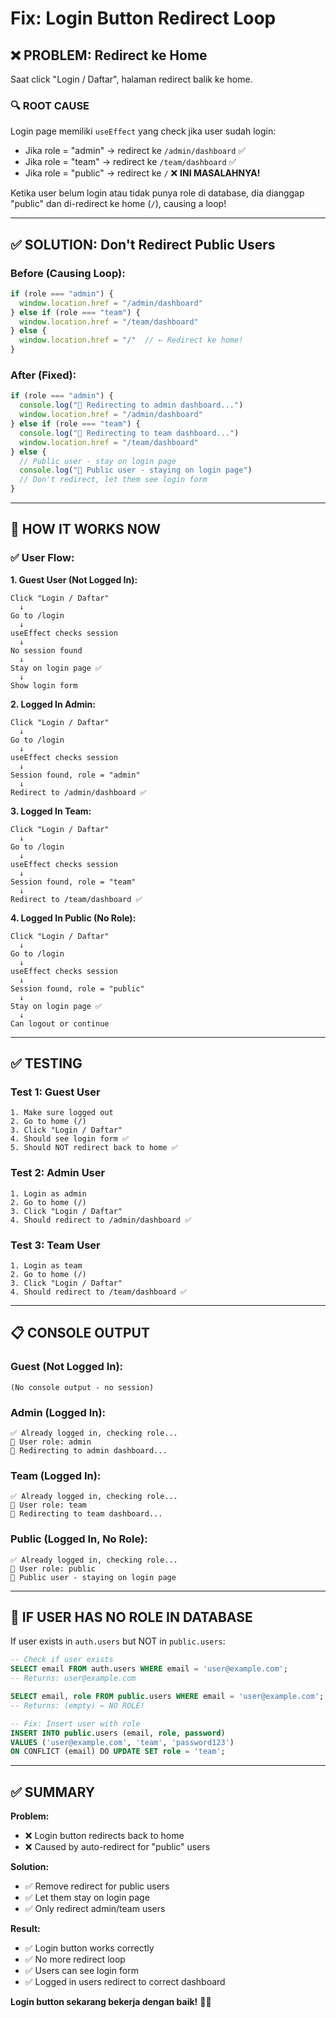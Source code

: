 # Fix: Login Button Redirect Loop

## ❌ **PROBLEM: Redirect ke Home**

Saat click "Login / Daftar", halaman redirect balik ke home.

### **🔍 ROOT CAUSE**

Login page memiliki `useEffect` yang check jika user sudah login:
- Jika role = "admin" → redirect ke `/admin/dashboard` ✅
- Jika role = "team" → redirect ke `/team/dashboard` ✅  
- Jika role = "public" → redirect ke `/` ❌ **INI MASALAHNYA!**

Ketika user belum login atau tidak punya role di database, dia dianggap "public" dan di-redirect ke home (`/`), causing a loop!

---

## ✅ **SOLUTION: Don't Redirect Public Users**

### **Before (Causing Loop):**
```typescript
if (role === "admin") {
  window.location.href = "/admin/dashboard"
} else if (role === "team") {
  window.location.href = "/team/dashboard"
} else {
  window.location.href = "/"  // ← Redirect ke home!
}
```

### **After (Fixed):**
```typescript
if (role === "admin") {
  console.log("🔄 Redirecting to admin dashboard...")
  window.location.href = "/admin/dashboard"
} else if (role === "team") {
  console.log("🔄 Redirecting to team dashboard...")
  window.location.href = "/team/dashboard"
} else {
  // Public user - stay on login page
  console.log("👤 Public user - staying on login page")
  // Don't redirect, let them see login form
}
```

---

## 🎯 **HOW IT WORKS NOW**

### **✅ User Flow:**

**1. Guest User (Not Logged In):**
```
Click "Login / Daftar"
  ↓
Go to /login
  ↓
useEffect checks session
  ↓
No session found
  ↓
Stay on login page ✅
  ↓
Show login form
```

**2. Logged In Admin:**
```
Click "Login / Daftar"
  ↓
Go to /login
  ↓
useEffect checks session
  ↓
Session found, role = "admin"
  ↓
Redirect to /admin/dashboard ✅
```

**3. Logged In Team:**
```
Click "Login / Daftar"
  ↓
Go to /login
  ↓
useEffect checks session
  ↓
Session found, role = "team"
  ↓
Redirect to /team/dashboard ✅
```

**4. Logged In Public (No Role):**
```
Click "Login / Daftar"
  ↓
Go to /login
  ↓
useEffect checks session
  ↓
Session found, role = "public"
  ↓
Stay on login page ✅
  ↓
Can logout or continue
```

---

## ✅ **TESTING**

### **Test 1: Guest User**
```
1. Make sure logged out
2. Go to home (/)
3. Click "Login / Daftar"
4. Should see login form ✅
5. Should NOT redirect back to home ✅
```

### **Test 2: Admin User**
```
1. Login as admin
2. Go to home (/)
3. Click "Login / Daftar"
4. Should redirect to /admin/dashboard ✅
```

### **Test 3: Team User**
```
1. Login as team
2. Go to home (/)
3. Click "Login / Daftar"
4. Should redirect to /team/dashboard ✅
```

---

## 📋 **CONSOLE OUTPUT**

### **Guest (Not Logged In):**
```
(No console output - no session)
```

### **Admin (Logged In):**
```
✅ Already logged in, checking role...
👤 User role: admin
🔄 Redirecting to admin dashboard...
```

### **Team (Logged In):**
```
✅ Already logged in, checking role...
👤 User role: team
🔄 Redirecting to team dashboard...
```

### **Public (Logged In, No Role):**
```
✅ Already logged in, checking role...
👤 User role: public
👤 Public user - staying on login page
```

---

## 🚨 **IF USER HAS NO ROLE IN DATABASE**

If user exists in `auth.users` but NOT in `public.users`:

```sql
-- Check if user exists
SELECT email FROM auth.users WHERE email = 'user@example.com';
-- Returns: user@example.com

SELECT email, role FROM public.users WHERE email = 'user@example.com';
-- Returns: (empty) ← NO ROLE!

-- Fix: Insert user with role
INSERT INTO public.users (email, role, password)
VALUES ('user@example.com', 'team', 'password123')
ON CONFLICT (email) DO UPDATE SET role = 'team';
```

---

## ✅ **SUMMARY**

**Problem:**
- ❌ Login button redirects back to home
- ❌ Caused by auto-redirect for "public" users

**Solution:**
- ✅ Remove redirect for public users
- ✅ Let them stay on login page
- ✅ Only redirect admin/team users

**Result:**
- ✅ Login button works correctly
- ✅ No more redirect loop
- ✅ Users can see login form
- ✅ Logged in users redirect to correct dashboard

**Login button sekarang bekerja dengan baik!** 🔑✅
